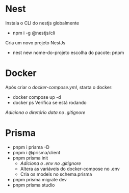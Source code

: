 # Nest

Instala o CLI do nestjs globalmente

- npm i -g @nestjs/cli

Cria um novo projeto NestJs

- nest new nome-do-projeto
  escolha do pacote: pnpm

# Docker

Após criar o _docker-compose.yml_, starta o docker:

- docker compose up -d
- docker ps
  Verifica se está rodando

_Adiciona o diretório data no .gitignore_

# Prisma

- pnpm i prisma -D
- pnpm i @prisma/client
- pnpm prisma init
  - _Adiciona o .env no .gitignore_
  - Altera as variáveis do docker-compose no .env
  - Cria os models no schema.prisma
- pnpm prisma migrate dev
- pnpm prisma studio
